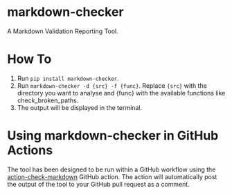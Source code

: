 # markdown-checker

A Markdown Validation Reporting Tool.

# How To
1. Run `pip install markdown-checker`.
2. Run `markdown-checker -d {src} -f {func}`. Replace `{src}` with the directory you want to analyse and {func} with the available functions like check_broken_paths.
3. The output will be displayed in the terminal.

# Using markdown-checker in GitHub Actions
The tool has been designed to be run within a GitHub workflow using the [action-check-markdown](https://github.com/marketplace/actions/action-check-markdown) GitHub action. The action will automatically post the output of the tool to your GitHub pull request as a comment.

